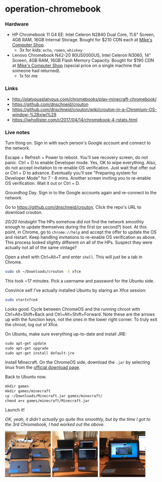 # operation-chromebook

### Hardware

  * HP Chromebook 11 G4 EE: Intel Celeron N2840 Dual Core, 11.6" Screen, 4GB RAM, 16GB Internal Storage. Bought for $210 CDN each at [Mike's Computer Shop](https://www.mikescomputershop.com/product/6961387).
    - 3x for kids: `echo`, `romeo`, `whiskey`
  * Lenovo Chromebook N42-20 80US0000US, Intel Celeron N3060, 14" Screen, 4GB RAM, 16GB Flash Memory Capacity. Bought for $190 CDN at [Mike's Computer Shop](https://www.mikescomputershop.com/product/7619358) (special price on a single machine that someone had returned).
    - 1x for me

### Links

  * <http://platypusplatypus.com/chromebooks/play-minecraft-chromebook/>
  * <https://github.com/dnschneid/crouton>
  * <https://github.com/dnschneid/crouton/wiki/crouton-in-a-Chromium-OS-window-%28xiwi%29>
  * <https://jwhollister.com/r/2017/04/14/chromebook-4-rstats.html>

### Live notes

Turn thing on. Sign in with each person's Google account and connect to the network.

Escape + Refresh + Power to reboot. You'll see recovery screen, do not panic. Ctrl + D to enable Developer mode. Yes, OK to wipe everything. Also, do not accept invitation to re-enable OS verification. Just wait that offer out or Ctrl + D to advance. Eventually you'll see "Preparing system for Developer Mode" for 7 - 8 mins. Another screen inviting you to re-enable OS verification. Wait it out or Ctrl + D.

Groundhog Day. Sign in to the Google accounts again and re-connect to the network.

Go to <https://github.com/dnschneid/crouton>. Click the repo's URL to download crouton.

*20/20 hindsight* The HPs somehow did not find the network smoothly enough to update themselves during the first (or second?) boot. At this point, in Chrome, go to `chrome://help` and accept the offer to update the OS and restart. Keep handling invitations to re-enable OS verification as above. This process looked slightly different on all of the HPs. Suspect they were actually not all of the same vintage?

Open a shell with Ctrl+Alt+T and enter `shell`. This will just be a tab in Chrome.

```sh
sudo sh ~/Downloads/crouton -t xfce
```

This took ~17 minutes. Pick a username and password for the Ubuntu side.

Convince self I've actually installed Ubuntu by staring an Xfce session:

```sh
sudo startxfce4
```

Looks good. Cycle between ChromeOS and the running chroot with Ctrl+Alt+Shift+Back and Ctrl+Alt+Shift+Forward. Note these are the arrows up with the function keys, not the ones in the lower right corner. To truly exit the chroot, log out of Xfce.

On Ubuntu, make sure everything up-to-date and install JRE:

```
sudo apt-get update
sudo apt-get upgrade
sudo apt-get install default-jre
```

Install Minecraft. On the ChromeOS side, download the `.jar` by selecting linux from the [official download page](https://minecraft.net/en-us/download/).

Back to Ubuntu now.

```
mkdir games
mkdir games/minecraft
cp ~/Downloads/Minecraft.jar games/minecraft/
chmod a+x games/minecraft/Minecraft.jar
```

Launch it!

*OK, yeah, it didn't actually go quite this smoothly, but by the time I got to the 3rd Chromebook, I had worked out the above.*

<img src="img/minechrome_02.jpg" style="float: left; width: 30%; margin-right: 1%; margin-bottom: 0.5em;">
<img src="img/minechrome_03.jpg" style="float: left; width: 30%; margin-right: 1%; margin-bottom: 0.5em;">
<img src="img/minechrome_04.jpg" style="float: left; width: 30%; margin-right: 1%; margin-bottom: 0.5em;">
